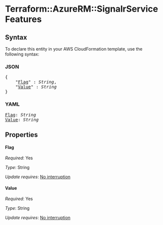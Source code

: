 # Terraform::AzureRM::SignalrService Features

## Syntax

To declare this entity in your AWS CloudFormation template, use the following syntax:

### JSON

<pre>
{
    "<a href="#flag" title="Flag">Flag</a>" : <i>String</i>,
    "<a href="#value" title="Value">Value</a>" : <i>String</i>
}
</pre>

### YAML

<pre>
<a href="#flag" title="Flag">Flag</a>: <i>String</i>
<a href="#value" title="Value">Value</a>: <i>String</i>
</pre>

## Properties

#### Flag

_Required_: Yes

_Type_: String

_Update requires_: [No interruption](https://docs.aws.amazon.com/AWSCloudFormation/latest/UserGuide/using-cfn-updating-stacks-update-behaviors.html#update-no-interrupt)

#### Value

_Required_: Yes

_Type_: String

_Update requires_: [No interruption](https://docs.aws.amazon.com/AWSCloudFormation/latest/UserGuide/using-cfn-updating-stacks-update-behaviors.html#update-no-interrupt)


